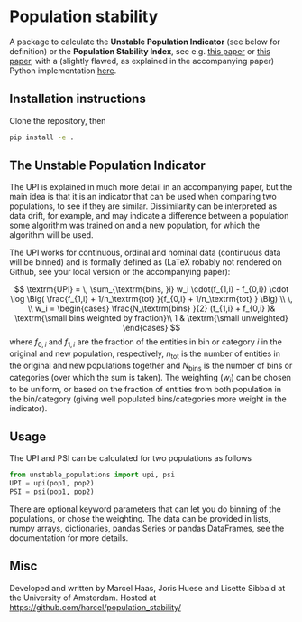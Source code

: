 # Population stability
A package to calculate the **Unstable Population Indicator** (see below for definition) or the **Population Stability Index**, see e.g. [this paper](https://scholarworks.wmich.edu/cgi/viewcontent.cgi?article=4249&context=dissertations) or [this paper](https://mwburke.github.io/data%20science/2018/04/29/population-stability-index.html), with a (slightly flawed, as explained in the accompanying paper) Python implementation [here](https://github.com/mwburke/population-stability-index).

## Installation instructions
Clone the repository, then
```bash
pip install -e .
```

## The Unstable Population Indicator
The UPI is explained in much more detail in an accompanying paper, but the main idea is that it is an indicator that can be used when comparing two populations, to see if they are similar. Dissimilarity can be interpreted as data drift, for example, and may indicate a difference between a population some algorithm was trained on and a new population, for which the algorithm will be used.

The UPI works for continuous, ordinal and nominal data (continuous data will be binned) and is formally defined as (LaTeX robably not rendered on Github, see your local version or the accompanying paper):

$$
\textrm{UPI} = \,
	\sum_{\textrm{bins, }i} w_i \cdot(f_{1,i} - f_{0,i}) \cdot \log \Big( \frac{f_{1,i} + 1/n_\textrm{tot} }{f_{0,i} + 1/n_\textrm{tot} } \Big)  \\
\, \\
w_i = \begin{cases} 
\frac{N_\textrm{bins} }{2} (f_{1,i} + f_{0,i} )& \textrm{\small bins weighted by fraction}\\
1 & \textrm{\small unweighted}
\end{cases}
$$
where $f_{0,i}$ and $f_{1,i}$ are the fraction of the entities in bin or category $i$ in the original and new population, respectively,  $n_\textrm{tot}$ is the number of entities in the original and new populations together and $N_\textrm{bins}$ is the number of bins or categories (over which the sum is taken). The weighting ($w_i$) can be chosen to be uniform, or based on the fraction of entities from both population in the bin/category (giving well populated bins/categories more weight in the indicator).


## Usage
The UPI and PSI can be calculated for two populations as follows
```python
from unstable_populations import upi, psi
UPI = upi(pop1, pop2)
PSI = psi(pop1, pop2)
```

There are optional keyword parameters that can let you do binning of the populations, or chose the weighting. The data can be provided in lists, numpy arrays, dictionaries, pandas Series or pandas DataFrames, see the documentation for more details.

## Misc
Developed and written by Marcel Haas, Joris Huese and Lisette Sibbald at the University of Amsterdam.
Hosted at https://github.com/harcel/population_stability/
